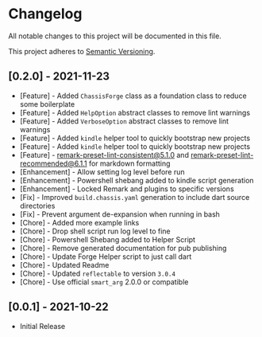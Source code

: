 # Changelog

All notable changes to this project will be documented in this file.

This project adheres to [Semantic Versioning](https://semver.org/spec/v2.0.0.html).

## \[0.2.0] - 2021-11-23

*   \[Feature] - Added `ChassisForge` class as a foundation class to reduce some boilerplate
*   \[Feature] - Added `HelpOption` abstract classes to remove lint warnings
*   \[Feature] - Added `VerboseOption` abstract classes to remove lint warnings
*   \[Feature] - Added `kindle` helper tool to quickly bootstrap new projects
*   \[Feature] - Added `kindle` helper tool to quickly bootstrap new projects
*   \[Feature] - remark-preset-lint-consistent@5.1.0 and remark-preset-lint-recommended@6.1.1 for markdown formatting
*   \[Enhancement] - Allow setting log level before run
*   \[Enhancement] - Powershell shebang added to kindle script generation
*   \[Enhancement] - Locked Remark and plugins to specific versions
*   \[Fix] - Improved `build.chassis.yaml` generation to include dart source directories
*   \[Fix] - Prevent argument de-expansion when running in bash
*   \[Chore] - Added more example links
*   \[Chore] - Drop shell script run log level to fine
*   \[Chore] - Powershell Shebang added to Helper Script
*   \[Chore] - Remove generated documentation for pub publishing
*   \[Chore] - Update Forge Helper script to just call dart
*   \[Chore] - Updated Readme
*   \[Chore] - Updated `reflectable` to version `3.0.4`
*   \[Chore] - Use official `smart_arg` 2.0.0 or compatible

## \[0.0.1] - 2021-10-22

*   Initial Release
